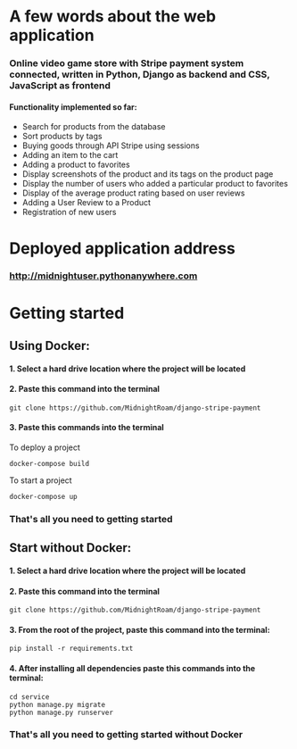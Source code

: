 # A few words about the web application
### Online video game store with Stripe payment system connected, written in Python, Django as backend and CSS, JavaScript as frontend
#### Functionality implemented so far:
<ul>
    <li>Search for products from the database</li>
    <li>Sort products by tags</li>
    <li>Buying goods through API Stripe using sessions</li>
    <li>Adding an item to the cart</li>
    <li>Adding a product to favorites</li>
    <li>Display screenshots of the product and its tags on the product page</li>
    <li>Display the number of users who added a particular product to favorites</li>
    <li>Display of the average product rating based on user reviews</li>
    <li>Adding a User Review to a Product</li>
    <li>Registration of new users</li>
</ul>

# Deployed application address
### http://midnightuser.pythonanywhere.com
# Getting started
## Using Docker:
#### 1. Select a hard drive location where the project will be located

#### 2. Paste this command into the terminal

    git clone https://github.com/MidnightRoam/django-stripe-payment

#### 3. Paste this commands into the terminal
To deploy a project

    docker-compose build
To start a project

    docker-compose up

### That's all you need to getting started


## Start without Docker:
#### 1. Select a hard drive location where the project will be located

#### 2. Paste this command into the terminal

    git clone https://github.com/MidnightRoam/django-stripe-payment

#### 3. From the root of the project, paste this command into the terminal:

    pip install -r requirements.txt

#### 4. After installing all dependencies paste this commands into the terminal:
    
    cd service 
    python manage.py migrate
    python manage.py runserver

### That's all you need to getting started without Docker
